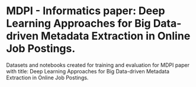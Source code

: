 # MDPI - Informatics paper: Deep Learning Approaches for Big Data-driven Metadata Extraction in Online Job Postings.
Datasets and notebooks created for training and evaluation for MDPI paper with title: Deep Learning Approaches for Big Data-driven Metadata Extraction in Online Job Postings.

